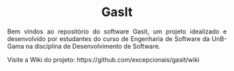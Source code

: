<h1 align="center">GasIt</h1>
<p align="justify">Bem vindos ao repositório do software Gasit, um projeto idealizado e desenvolvido por estudantes do curso de Engenharia de Software da UnB-Gama na disciplina de Desenvolvimento de Software.
<p align="justify">Visite a Wiki do projeto: https://github.com/excepcionais/gasit/wiki
